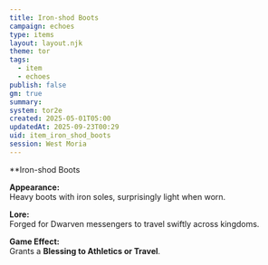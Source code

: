 ```yaml
---
title: Iron-shod Boots
campaign: echoes
type: items
layout: layout.njk
theme: tor
tags:
  - item
  - echoes
publish: false
gm: true
summary:
system: tor2e
created: 2025-05-01T05:00
updatedAt: 2025-09-23T00:29
uid: item_iron_shod_boots
session: West Moria
---
```

**Iron-shod Boots

**Appearance:**  
Heavy boots with iron soles, surprisingly light when worn.

**Lore:**  
Forged for Dwarven messengers to travel swiftly across kingdoms.

**Game Effect:**  
Grants a **Blessing to Athletics or Travel**.

